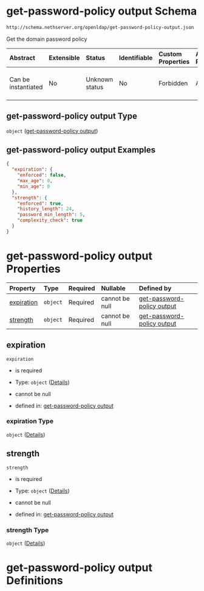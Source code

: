 # get-password-policy output Schema

```txt
http://schema.nethserver.org/openldap/get-password-policy-output.json
```

Get the domain password policy

| Abstract            | Extensible | Status         | Identifiable | Custom Properties | Additional Properties | Access Restrictions | Defined In                                                                                         |
| :------------------ | :--------- | :------------- | :----------- | :---------------- | :-------------------- | :------------------ | :------------------------------------------------------------------------------------------------- |
| Can be instantiated | No         | Unknown status | No           | Forbidden         | Allowed               | none                | [get-password-policy-output.json](openldap/get-password-policy-output.json "open original schema") |

## get-password-policy output Type

`object` ([get-password-policy output](get-password-policy-output.md))

## get-password-policy output Examples

```json
{
  "expiration": {
    "enforced": false,
    "max_age": 0,
    "min_age": 0
  },
  "strength": {
    "enforced": true,
    "history_length": 24,
    "password_min_length": 5,
    "complexity_check": true
  }
}
```

# get-password-policy output Properties

| Property                  | Type     | Required | Nullable       | Defined by                                                                                                                                                                       |
| :------------------------ | :------- | :------- | :------------- | :------------------------------------------------------------------------------------------------------------------------------------------------------------------------------- |
| [expiration](#expiration) | `object` | Required | cannot be null | [get-password-policy output](get-password-policy-output-properties-expiration.md "http://schema.nethserver.org/openldap/get-password-policy-output.json#/properties/expiration") |
| [strength](#strength)     | `object` | Required | cannot be null | [get-password-policy output](get-password-policy-output-properties-strength.md "http://schema.nethserver.org/openldap/get-password-policy-output.json#/properties/strength")     |

## expiration



`expiration`

* is required

* Type: `object` ([Details](get-password-policy-output-properties-expiration.md))

* cannot be null

* defined in: [get-password-policy output](get-password-policy-output-properties-expiration.md "http://schema.nethserver.org/openldap/get-password-policy-output.json#/properties/expiration")

### expiration Type

`object` ([Details](get-password-policy-output-properties-expiration.md))

## strength



`strength`

* is required

* Type: `object` ([Details](get-password-policy-output-properties-strength.md))

* cannot be null

* defined in: [get-password-policy output](get-password-policy-output-properties-strength.md "http://schema.nethserver.org/openldap/get-password-policy-output.json#/properties/strength")

### strength Type

`object` ([Details](get-password-policy-output-properties-strength.md))

# get-password-policy output Definitions
